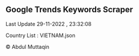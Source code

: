 

## Google Trends Keywords Scraper 
 
Last Update 29-11-2022 , 23:32:08

Country List :
VIETNAM.json



© Abdul Muttaqin 
